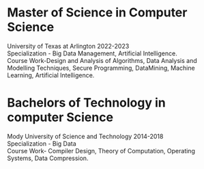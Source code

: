 <h1> Master of Science in Computer Science </h1>
University of Texas at Arlington 2022-2023<br>
Specialization - Big Data Management, Artificial Intelligence.<br>
Course Work-Design and Analysis of Algorithms, Data Analysis and Modelling Techniques, Secure Programming, DataMining, Machine
Learning, Artificial Intelligence.




<h1> Bachelors of Technology in computer Science</h1>
Mody University of Science and Technology 2014-2018<br>
Specialization - Big Data<br>
Course Work- Compiler Design, Theory of Computation, Operating Systems, Data Compression.
